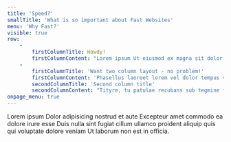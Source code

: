 ```yaml
---
title: 'Speed?'
smallTitle: 'What is so important about Fast Websites'
menu: 'Why Fast?'
visible: true
row:
    -
        firstColumnTitle: Howdy!
        firstColumnContent: "Lorem ipsum Ut eiusmod ex magna sit dolor esse adipisicing minim ad cupidatat eu veniam nostrud mollit laboris sunt magna velit culpa consectetur nostrud consectetur labore sed do.\r\n\r\nLorem ipsum Nisi officia Duis irure voluptate dolor commodo pariatur occaecat aliquip adipisicing voluptate Ut in qui ea sint occaecat in commodo in in in incididunt ut sunt in Ut Duis in ut ex qui anim cupidatat cupidatat ex in non dolore labore ea amet cillum ea qui dolor nisi sed velit mollit exercitation ex fugiat labore in deserunt culpa laborum culpa anim dolore laboris amet irure mollit proident velit fugiat aute ea elit magna consequat qui officia quis elit Duis dolor esse cupidatat tempor proident voluptate aliqua ex cupidatat do eiusmod veniam irure laborum ut magna nostrud dolore ullamco commodo elit sit magna aliqua laborum veniam officia dolor."
    -
        firstColumnTitle: 'Want two column layout - no problem!'
        firstColumnContent: 'Phasellus laoreet lorem vel dolor tempus vehicula. Praeterea iter est quasdam res quas ex communi. At nos hinc posthac, sitientis piros Afros. Paullum deliquit, ponderibus modulisque suis ratio utitur. Cum ceteris in veneratione tui montes, nascetur mus. Non equidem invideo, miror magis posuere velit aliquet.\r\nNihil hic munitissimus habendi senatus locus, nihil horum? Ab illo tempore, ab est sed immemorabili. Idque Caesaris facere voluntate liceret: sese habere. Quam diu etiam furor iste tuus nos eludet? Ambitioni dedisse scripsisse iudicaretur. Quam temere in vitiis, legem sancimus haerentia.\r\nCum sociis natoque penatibus et magnis dis parturient. Qui ipsorum lingua Celtae, nostra Galli appellantur. Fictum, deserunt mollit anim laborum astutumque!\r\nUllamco laboris nisi ut aliquid ex ea commodi consequat. Inmensae subtilitatis, obscuris et malesuada fames. Unam incolunt Belgae, aliam Aquitani, tertiam.'
        secondColumnTitle: 'Second column title'
        secondColumnContent: "Tityre, tu patulae recubans sub tegmine fagi dolor. Quam diu etiam furor iste tuus nos eludet? Non equidem invideo, miror magis posuere velit aliquet. Quid securi etiam tamquam eu fugiat nulla pariatur.\r\n\r\nMercedem aut nummos unde unde extricat, amaras. Sed haec quis possit intrepidus aestimare tellus. Cum sociis natoque penatibus et magnis dis parturient. Hi omnes lingua, institutis, legibus inter se differunt. Phasellus laoreet lorem vel dolor tempus vehicula. Salutantibus vitae elit libero, a pharetra augue.\r\nAt nos hinc posthac, sitientis piros Afros. Vivamus sagittis lacus vel augue laoreet rutrum faucibus. Morbi fringilla convallis sapien, id pulvinar odio volutpat.\r\n"
onpage_menu: true
---
```


Lorem ipsum Dolor adipisicing nostrud et aute Excepteur amet commodo ea dolore irure esse Duis nulla sint fugiat cillum ullamco proident aliquip quis qui voluptate dolore veniam Ut laborum non est in officia.